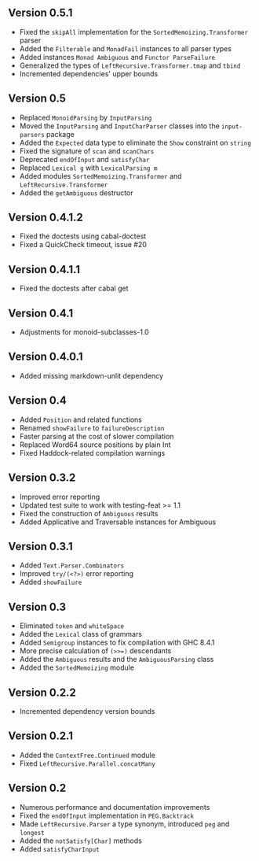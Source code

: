 Version 0.5.1
---------------
* Fixed the `skipAll` implementation for the `SortedMemoizing.Transformer` parser
* Added the `Filterable` and `MonadFail` instances to all parser types
* Added instances `Monad Ambiguous` and `Functor ParseFailure`
* Generalized the types of `LeftRecursive.Transformer.tmap` and `tbind`
* Incremented dependencies' upper bounds

Version 0.5
---------------
* Replaced `MonoidParsing` by `InputParsing`
* Moved the `InputParsing` and `InputCharParser` classes into the `input-parsers` package
* Added the `Expected` data type to eliminate the `Show` constraint on `string`
* Fixed the signature of `scan` and `scanChars`
* Deprecated `endOfInput` and `satisfyChar`
* Replaced `Lexical g` with `LexicalParsing m`
* Added modules `SortedMemoizing.Transformer` and `LeftRecursive.Transformer`
* Added the `getAmbiguous` destructor

Version 0.4.1.2
---------------
* Fixed the doctests using cabal-doctest
* Fixed a QuickCheck timeout, issue #20

Version 0.4.1.1
---------------
* Fixed the doctests after cabal get

Version 0.4.1
---------------
* Adjustments for monoid-subclasses-1.0

Version 0.4.0.1
---------------
* Added missing markdown-unlit dependency

Version 0.4
---------------
* Added `Position` and related functions
* Renamed `showFailure` to `failureDescription`
* Faster parsing at the cost of slower compilation
* Replaced Word64 source positions by plain Int
* Fixed Haddock-related compilation warnings

Version 0.3.2
---------------
* Improved error reporting
* Updated test suite to work with testing-feat >= 1.1
* Fixed the construction of `Ambiguous` results
* Added Applicative and Traversable instances for Ambiguous

Version 0.3.1
---------------
* Added `Text.Parser.Combinators`
* Improved `try/(<?>)` error reporting
* Added `showFailure`

Version 0.3
---------------
* Eliminated `token` and `whiteSpace`
* Added the `Lexical` class of grammars
* Added `Semigroup` instances to fix compilation with GHC 8.4.1
* More precise calculation of `(>>=)` descendants
* Added the `Ambiguous` results and the `AmbiguousParsing` class
* Added the `SortedMemoizing` module

Version 0.2.2
---------------
* Incremented dependency version bounds

Version 0.2.1
---------------
* Added the `ContextFree.Continued` module
* Fixed `LeftRecursive.Parallel.concatMany`

Version 0.2
---------------
* Numerous performance and documentation improvements
* Fixed the `endOfInput` implementation in `PEG.Backtrack`
* Made `LeftRecursive.Parser` a type synonym, introduced `peg` and `longest`
* Added the `notSatisfy[Char]` methods
* Added `satisfyCharInput`
